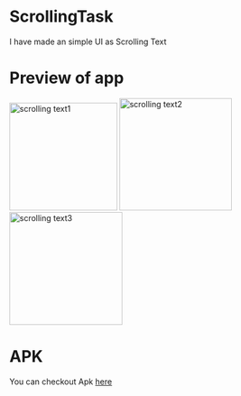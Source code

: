 # ScrollingTask

I have made an simple UI as Scrolling Text


# Preview of app

<img width="191" alt="scrolling text1" src="https://user-images.githubusercontent.com/68476336/116578828-6bad2b00-a92f-11eb-9208-a2fc186d72cc.png">

<img width="199" alt="scrolling text2" src="https://user-images.githubusercontent.com/68476336/116578881-79fb4700-a92f-11eb-8423-0ef4eaa5925e.png">

<img width="200" alt="scrolling text3" src="https://user-images.githubusercontent.com/68476336/116578930-82ec1880-a92f-11eb-92a3-8f4412007cbb.png">

# APK

You can checkout Apk [here](https://github.com/karanchhatwani1/ScrollingTask/blob/master/app-debug.apk)



